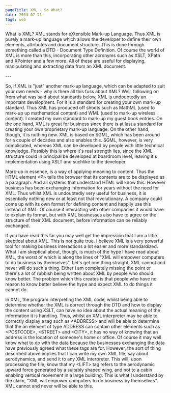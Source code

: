 ```yaml
---
pageTitle: XML - So What?
date: 2003-07-21
tags: web
---
```

<p>What is XML? XML stands for eXtensible Mark-up Language. Thus XML is purely a mark-up language which allows the developer to define their own elements, attributes and document structure. This is done through something called a DTD - Document Type Definition. Of course the world of XML is more than this, incorporating other acronyms such as XSLT, XPath and XPointer and a few more. All of these are useful for displaying, manipulating and extracting data from an XML document.</p>
---

<p>So, if XML is "just" another mark-up language, which can be adapted to suit your own needs - why is there all this fuss about XML? Well, following on from what was said about standards below, XML is undoubtedly an important development. For it is a standard for creating your own mark-up standard. Thus XML has produced off shoots such as MathML (used to mark-up up mathematical content) and WML (used to mark-up wireless content). I created my own standard to mark-up my guest book entries. On the one hand, XML is great for business since there is at last a standard for creating your own proprietary mark-up language. On the other hand, though, it is nothing new. XML is based on SGML, which has been around for a couple of decades and also enables this. SGML, however, is very complicated, whereas XML can be developed by people with little technical knowledge. Possibly this is where it's real strength lies, since the XML structure could in principal be developed at boardroom level, leaving it's implementation using XSLT and suchlike to the developer.</p>
<p>Mark-up in essence, is a way of applying meaning to content. Thus the HTML element &lt;P&gt; tells the browser that its contents are to be displayed as a paragraph. And all systems that understand HTML will know this. However business has been exchanging information for years without the need for XML. Thus whilst XML is undoubtedly very useful for business, it is essentially nothing new or at least not that revolutionary. A company could come up with its own format for defining content and happily use this instead of XML. Of course if interacting with other companies it would have to explain its format, but with XML businesses also have to agree on the structure of their XML document, before information can be reliably exchanged.</p>
<p>If you have read this far you may well get the impression that I am a little skeptical about XML. This is not quite true. I believe XML is a very powerful tool for making business interactions a lot easier and more standardized. What I am skeptical about, though, is much of the hype I have read about XML, the worst of which is along the lines of "XML will empower computers to do business by themselves". Let's get one thing straight, XML cannot and never will do such a thing. Either I am completely missing the point or there's a lot of rubbish being written about XML by people who should know better. The problem which this creates is that people who have no reason to know better believe the hype and expect XML to do things it cannot do.</p>
<p>In XML, the program interpreting the XML code, whilst being able to determine whether the XML is correct through the DTD and how to display the content using XSLT, can have no idea about the actual meaning of the information it is handling. Thus, whilst an XML interpreter may be able to correctly display a tag such as &lt;ADDRESS&gt; and will be able to determine that the an element of type ADDRESS can contain other elements such as &lt;POSTCODE&gt;, &lt;STREET&gt; and &lt;CITY&gt;, it has no way of knowing that an address is the location of someone's home or office. Of course it may well know what to do with the data because the businesses exchanging the data have previously agreed what these tags are for. However, the sort of thing described above implies that I can write my own XML file, say about aerodynamics, and send it to any XML interpreter. This will, upon processing the file, know that my &lt;LIFT&gt; tag refers to the aerodynamic upward force generated by a suitably shaped wing, and not to a cabin enabling vertical movement in a large building. This is what I understand by the claim, "XML will empower computers to do business by themselves". XML cannot and never will be able to this.</p>